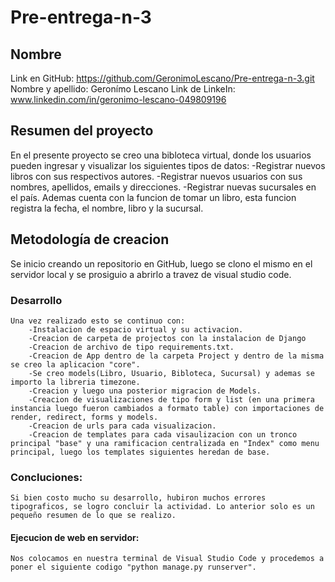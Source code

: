 # Pre-entrega-n-3

## Nombre
Link en GitHub: https://github.com/GeronimoLescano/Pre-entrega-n-3.git
Nombre y apellido: Geronímo Lescano
Link de LinkeIn: www.linkedin.com/in/geronimo-lescano-049809196
## Resumen del proyecto
 En el presente proyecto se creo una bibloteca virtual, donde los usuarios pueden ingresar y visualizar los siguientes tipos de datos:
 -Registrar nuevos libros con sus respectivos autores.
 -Registrar nuevos usuarios con sus nombres, apellidos, emails y direcciones.
 -Registrar nuevas sucursales en el país.
 Ademas cuenta con la funcion de tomar un libro, esta funcion registra la fecha, el nombre, libro y la sucursal.
 ## Metodología de creacion
 Se inicio creando un repositorio en GitHub, luego se clono el mismo en el servidor local y se prosiguio a abrirlo a travez de visual studio code.
 ### Desarrollo
    Una vez realizado esto se continuo con:
        -Instalacion de espacio virtual y su activacion.
        -Creacion de carpeta de projectos con la instalacion de Django
        -Creacion de archivo de tipo requirements.txt.
        -Creacion de App dentro de la carpeta Project y dentro de la misma se creo la aplicacion "core".
        -Se creo models(Libro, Usuario, Bibloteca, Sucursal) y ademas se importo la libreria timezone.
        -Creacion y luego una posterior migracion de Models.
        -Creacion de visualizaciones de tipo form y list (en una primera instancia luego fueron cambiados a formato table) con importaciones de render, redirect, forms y models.
        -Creacion de urls para cada visualizacion.
        -Creacion de templates para cada visaulizacion con un tronco principal "base" y una ramificacion centralizada en "Index" como menu principal, luego los templates siguientes heredan de base.
### Concluciones: 
    Si bien costo mucho su desarrollo, hubiron muchos errores tipograficos, se logro concluir la actividad. Lo anterior solo es un pequeño resumen de lo que se realizo.

#### Ejecucion de web en servidor:
    Nos colocamos en nuestra terminal de Visual Studio Code y procedemos a poner el siguiente codigo "python manage.py runserver". 

 



 

 